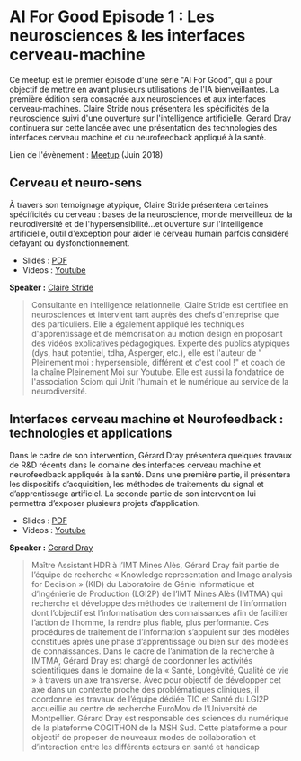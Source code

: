 # AI For Good Episode 1 : Les neurosciences & les interfaces cerveau-machine

Ce meetup est le premier épisode d'une série "AI For Good", qui a pour objectif de mettre en avant plusieurs utilisations de l'IA bienveillantes. La première édition sera consacrée aux neurosciences et aux interfaces cerveau-machines. Claire Stride nous présentera les spécificités de la neuroscience suivi d'une ouverture sur l'intelligence artificielle. Gerard Dray continuera sur cette lancée avec une présentation des technologies des interfaces cerveau machine et du neurofeedback appliqué à la santé.


Lien de l'évènement : [Meetup](https://www.meetup.com/fr-FR/Big-Data-Science-Montpellier/events/250249836/) (Juin 2018)

## Cerveau et neuro-sens

À travers son témoignage atypique, Claire Stride présentera certaines spécificités du cerveau : bases de la neuroscience, monde merveilleux de la neurodiversité et de l'hypersensibilité...et ouverture sur l'intelligence artificielle, outil d'exception pour aider le cerveau humain parfois considéré defayant ou dysfonctionnement.

 * Slides : [PDF](https://github.com/Big-Data-Data-Science-Montpellier/Meetups-Sources/blob/master/Meetup-June-2018/AI%20for%20Good.pptx.pdf)
 * Videos : [Youtube](https://www.youtube.com/watch?v=jzPHrmzLFhE&index=4&list=PLmPKd8IshlDRsR7amk5ox2TojotNqdMro&t=0s)

**Speaker :** [Claire Stride](https://twitter.com/stride_claire) 

> Consultante en intelligence relationnelle, Claire Stride est certifiée en neurosciences et intervient tant auprès des chefs d'entreprise que des particuliers. Elle a également appliqué les techniques d'apprentissage et de mémorisation au motion design en proposant des vidéos explicatives pédagogiques. Experte des publics atypiques (dys, haut potentiel, tdha, Asperger, etc.), elle est l'auteur de " Pleinement moi : hypersensible, différent et c'est cool !" et coach de la chaîne Pleinement Moi sur Youtube. Elle est aussi la fondatrice de l'association Sciom qui Unit l'humain et le numérique au service de la neurodiversité.

## Interfaces cerveau machine et Neurofeedback : technologies et applications

Dans le cadre de son intervention, Gérard Dray présentera quelques travaux de R&D récents dans le domaine des interfaces cerveau machine et neurofeedback appliqués à la santé. Dans une première partie, il présentera les dispositifs d’acquisition, les méthodes de traitements du signal et d’apprentissage artificiel. La seconde partie de son intervention lui permettra d’exposer plusieurs projets d’application.

 * Slides : [PDF](https://github.com/Big-Data-Data-Science-Montpellier/Meetups-Sources/blob/master/Meetup-June-2018/G_Dray_Talk_2018_06_19.pdf)
 * Videos : [Youtube](https://www.youtube.com/watch?v=-BRZU9jfmW4&index=3&list=PLmPKd8IshlDRsR7amk5ox2TojotNqdMro&t=0s)

**Speaker :** [Gerard Dray](https://twitter.com/GerardDray)

>  Maître Assistant HDR à l’IMT Mines Alès, Gérard Dray fait partie de l’équipe de recherche « Knowledge representation and Image analysis for Decision » (KID) du Laboratoire de Génie Informatique et d’Ingénierie de Production (LGI2P) de l’IMT Mines Alès (IMTMA) qui recherche et développe des méthodes de traitement de l’information dont l’objectif est l’informatisation des connaissances afin de faciliter l’action de l’homme, la rendre plus fiable, plus performante. Ces procédures de traitement de l’information s’appuient sur des modèles constitués après une phase d’apprentissage ou bien sur des modèles de connaissances. Dans le cadre de l’animation de la recherche à IMTMA, Gérard Dray est chargé de coordonner les activités scientifiques dans le domaine de la « Santé, Longévité, Qualité de vie » à travers un axe transverse. Avec pour objectif de développer cet axe dans un contexte proche des problématiques cliniques, il coordonne les travaux de l’équipe dédiée TIC et Santé du LGI2P accueillie au centre de recherche EuroMov de l’Université de Montpellier. Gérard Dray est responsable des sciences du numérique de la plateforme COGITHON de la MSH Sud. Cette plateforme a pour objectif de proposer de nouveaux modes de collaboration et d’interaction entre les différents acteurs en santé et handicap
